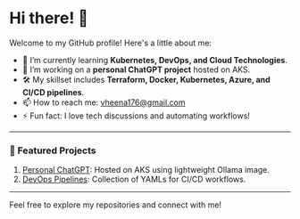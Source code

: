 # Hi there! 👋

Welcome to my GitHub profile! Here's a little about me:

- 🌱 I’m currently learning **Kubernetes, DevOps, and Cloud Technologies**.
- 🔭 I’m working on a **personal ChatGPT project** hosted on AKS.
- 🛠️ My skillset includes **Terraform, Docker, Kubernetes, Azure, and CI/CD pipelines**.
- 📫 How to reach me: [vheena176@gmail.com](mailto:vheena176@gmail.com)
- ⚡ Fun fact: I love tech discussions and automating workflows!

---

### 🌟 Featured Projects
1. [Personal ChatGPT](https://github.com/your-username/personal-chatgpt): Hosted on AKS using lightweight Ollama image.
2. [DevOps Pipelines](https://github.com/your-username/devops-pipelines): Collection of YAMLs for CI/CD workflows.

---

Feel free to explore my repositories and connect with me!
